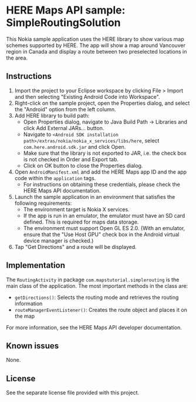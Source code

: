 HERE Maps API sample: SimpleRoutingSolution
===========================================

This Nokia sample application uses the HERE library to show various map schemes
supported by HERE. The app will show a map around Vancouver region in Canada
and display a route between two preselected locations in the area.


Instructions
--------------------------------------------------------------------------------

1. Import the project to your Eclipse workspace by clicking File > Import and
   then selecting "Existing Android Code into Workspace".
2. Right-click on the sample project, open the Properties dialog, and select the
   "Android" option from the left column.
3. Add HERE library to build path: 
    * Open Properties dialog, navigate to Java Build Path -> Libraries and click
      Add External JARs... button.
    * Navigate to
      `<Android SDK installation path>/extras/nokia/nokia_x_services/libs/here`,
      select `com.here.android.sdk.jar` and click Open.
    * Make sure that the library is not exported to JAR, i.e. the check box is
      not checked in Order and Export tab.
    * Click on OK button to close the Properties dialog.
4. Open `AndroidManifest.xml` and add the HERE Maps app ID and the app code
   within the `application` tags.
    * For instructions on obtaining these credentials, please check the HERE
      Maps API documentation.
5. Launch the sample application in an environment that satisfies the following
   requirements:
    * The environment target is Nokia X services.
    * If the app is run in an emulator, the emulator must have an SD card
      defined. This is required for maps data storage.
    * The environment must support Open GL ES 2.0. (With an emulator, ensure
      that the "Use Host GPU" check box in the Android virtual device manager is
      checked.)
6. Tap "Get Directions" and a route will be displayed.


Implementation
--------------------------------------------------------------------------------

The `RoutingActivity` in package `com.mapstutorial.simplerouting` is the main
class of the application. The most important methods in the class are:

* `getDirections()`: Selects the routing mode and retrieves the routing information
* `routeManagerEventListener()`: Creates the route object and places it on the map

For more information, see the HERE Maps API developer documentation.


Known issues
--------------------------------------------------------------------------------

None.


License
--------------------------------------------------------------------------------

See the separate license file provided with this project.
